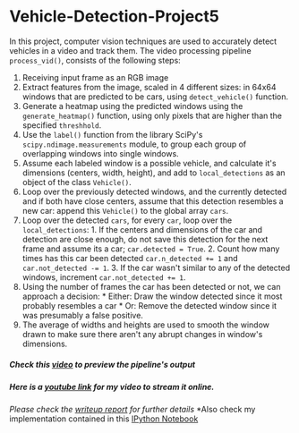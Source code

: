 # Vehicle-Detection-Project5
In this project, computer vision techniques are used to accurately detect vehicles in a video and track them. 
The video processing pipeline ``process_vid()``, consists of the following steps:
  1. Receiving input frame as an RGB image
  2. Extract features from the image, scaled in 4 different sizes: in 64x64 windows that are predicted to be cars, using `detect_vehicle()` function.
  3. Generate a heatmap using the predicted windows using the `generate_heatmap()` function, using only pixels that are higher than the specified `threshhold`.
  4. Use the `label()` function from the library SciPy's `scipy.ndimage.measurements` module, to group each group of overlapping windows into single windows.
  5. Assume each labeled window is a possible vehicle, and calculate it's dimensions (centers, width, height), and add to `local_detections` as an object of the class `Vehicle()`.
  6. Loop over the previously detected windows, and the currently detected and if both have close centers, assume that this detection resembles a new car: append this `Vehicle()` to the global array `cars`.
  7. Loop over the detected `cars`, for every `car`, loop over the `local_detections`:
    1. If the centers and dimensions of the car and detection are close enough, do not save this detection for the next frame and assume its a car; `car.detected = True`.
    2. Count how many times has this car been detected `car.n_detected += 1` and `car.not_detected -= 1`.
    3. If the car wasn't similar to any of the detected windows, increment `car.not_detected += 1`.
  8. Using the number of frames the car has been detected or not, we can approach a decision:
    * Either: Draw the window detected since it most probably resembles a car
    * Or: Remove the detected window since it was presumably a false positive.
  9. The average of widths and heights are used to smooth the window drawn to make sure there aren't any abrupt changes in window's dimensions.
      
##### Check this [video](./project_output.mp4) to preview the pipeline's output
##### Here is a [youtube link](https://youtu.be/3YX-kcZqPTE) for my video to stream it online.

*Please check the [writeup report](./writeup_report.md) for further details*
*Also check my implementation contained in this [IPython Notebook](./Advanced_LaneFinding_Project-Process-Notebook.ipynb)
